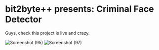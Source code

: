 # bit2byte++ presents: Criminal Face Detector
Guys, check this project is live and crazy.


![Screenshot (95)](https://github.com/tanusharma72/Criminal-Face_Detection/assets/117889460/a18a2c44-b88e-43e4-9bb6-37454a77db51)
![Screenshot (97)](https://github.com/tanusharma72/Criminal-Face_Detection/assets/117889460/ee3c617d-a130-4ebd-9a5c-7f251727504a)
